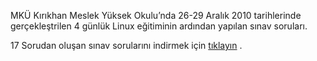 <html><body><div>

MKÜ Kırıkhan Meslek Yüksek Okulu’nda 26-29 Aralık 2010  tarihlerinde gerçekleştrilen 4 günlük Linux eğitiminin ardından yapılan  sınav soruları.

17 Sorudan oluşan sınav sorularını indirmek için <a href="http://linux.piesso.com/programs/kirikhan_linux_sinavi.pdf" target="_blank">tıklayın</a> .

</div></body></html>
